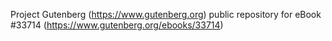 Project Gutenberg (https://www.gutenberg.org) public repository for eBook #33714 (https://www.gutenberg.org/ebooks/33714)
